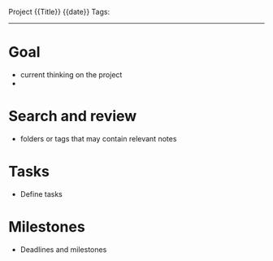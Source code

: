 Project {{Title}}
{{date}}
Tags: 

---

# Goal
- current thinking on the project
- 
# Search and review
- folders or tags that may contain relevant notes

# Tasks
- Define tasks

# Milestones
- Deadlines and milestones
